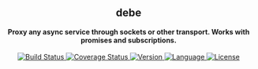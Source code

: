 <div align="center">
  <h2>debe</h2>
  <strong>Proxy any async service through sockets or other transport. Works with promises and subscriptions.</strong>
  <br />
  <br />
  <a href="https://travis-ci.org/bkniffler/sqlight">
    <img src="https://img.shields.io/travis/bkniffler/sqlight.svg?style=flat-square" alt="Build Status">
  </a>
  <a href="https://codecov.io/github/bkniffler/sqlight">
    <img src="https://img.shields.io/codecov/c/github/bkniffler/sqlight.svg?style=flat-square" alt="Coverage Status">
  </a>
  <a href="https://github.com/bkniffler/sqlight">
    <img src="http://img.shields.io/npm/v/sqlight.svg?style=flat-square" alt="Version">
  </a>
  <a href="https://github.com/bkniffler/sqlight">
    <img src="https://img.shields.io/badge/language-typescript-blue.svg?style=flat-square" alt="Language">
  </a>
  <a href="https://github.com/bkniffler/sqlight/master/LICENSE">
    <img src="https://img.shields.io/github/license/bkniffler/sqlight.svg?style=flat-square" alt="License">
  </a>
  <br />
  <br />
</div>
